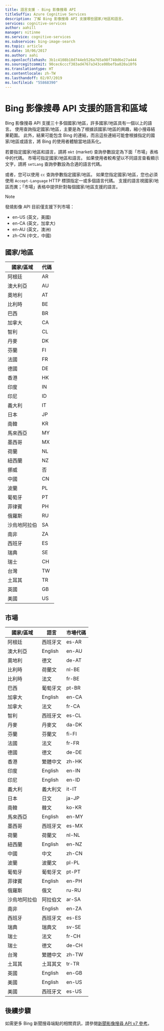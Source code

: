 ```yaml
---
title: 語言支援 - Bing 影像搜尋 API
titleSuffix: Azure Cognitive Services
description: 了解 Bing 影像搜尋 API 支援哪些國家/地區和語言。
services: cognitive-services
author: aahill
manager: nitinme
ms.service: cognitive-services
ms.subservice: bing-image-search
ms.topic: article
ms.date: 10/06/2017
ms.author: aahi
ms.openlocfilehash: 3b1c4108b18d744eb526a765a98f740d6e27a444
ms.sourcegitcommit: 90cec6cccf303ad4767a343ce00befba020a10f6
ms.translationtype: HT
ms.contentlocale: zh-TW
ms.lasthandoff: 02/07/2019
ms.locfileid: "55868390"
---
```

# <a name="language-and-region-support-for-the-bing-image-search-api"></a>Bing 影像搜尋 API 支援的語言和區域

Bing 影像搜尋 API 支援三十多個國家/地區，許多國家/地區具有一個以上的語言。 使用查詢指定國家/地區，主要是為了根據該國家/地區的興趣，縮小搜尋結果範圍。 此外，結果可能包含 Bing 的連結，而且這些連結可能會根據指定的國家/地區或語言，將 Bing 的使用者體驗當地語系化。

若要指定國家/地區和語言，請將 `mkt` (market) 查詢參數設定為下面「市場」表格中的代碼。 市場可指定國家/地區和語言。 如果使用者較希望以不同語言查看顯示文字，請將 `setLang` 查詢參數設為合適的語言代碼。

或者，您可以使用 `cc` 查詢參數指定國家/地區。 如果您指定國家/地區，您也必須使用 `Accept-Language` HTTP 標頭指定一或多個語言代碼。 支援的語言視國家/地區而異；「市場」表格中提供針對每個國家/地區支援的語言。

> [!NOTE]
> 發燒影像 API 目前僅支援下列市場：
> - en-US (英文，美國)
> - en-CA (英文，加拿大)
> - en-AU (英文，澳洲)
> - zh-CN (中文，中國)

## <a name="countries"></a>國家/地區

|國家/區域|代碼|
|-------|----|
|阿根廷|AR|
|澳大利亞|AU|
|奧地利|AT|
|比利時|BE|
|巴西|BR|
|加拿大|CA|
|智利|CL|
|丹麥|DK|
|芬蘭|FI|
|法國|FR|
|德國|DE|
|香港|HK|
|印度|IN|
|印尼|ID|
|義大利|IT|
|日本|JP|
|南韓|KR|
|馬來西亞|MY|
|墨西哥|MX|
|荷蘭|NL|
|紐西蘭|NZ|
|挪威|否|
|中國|CN|
|波蘭|PL|
|葡萄牙|PT|
|菲律賓|PH|
|俄羅斯|RU|
|沙烏地阿拉伯|SA|
|南非|ZA|
|西班牙|ES|
|瑞典|SE|
|瑞士|CH|
|台灣|TW|
|土耳其|TR|
|英國|GB|
|美國|US|


## <a name="markets"></a>市場

|國家/區域|語言|市場代碼|
|-------|--------|-----------|
|阿根廷|西班牙文|es-AR|
|澳大利亞|English|en-AU|
|奧地利|德文|de-AT|
|比利時|荷蘭文|nl-BE|
|比利時|法文|fr-BE|
|巴西|葡萄牙文|pt-BR|
|加拿大|English|en-CA|
|加拿大|法文|fr-CA|
|智利|西班牙文|es-CL|
|丹麥|丹麥文|da-DK|
|芬蘭|芬蘭文|fi-FI|
|法國|法文|fr-FR|
|德國|德文|de-DE|
|香港|繁體中文|zh-HK|
|印度|English|en-IN|
|印尼|English|en-ID|
|義大利|義大利文|it-IT|
|日本|日文|ja-JP|
|南韓|韓文|ko-KR|
|馬來西亞|English|en-MY|
|墨西哥|西班牙文|es-MX|
|荷蘭|荷蘭文|nl-NL|
|紐西蘭|English|en-NZ|
|中國|中文|zh-CN|
|波蘭|波蘭文|pl-PL|
|葡萄牙|葡萄牙文|pt-PT|
|菲律賓|English|en-PH|
|俄羅斯|俄文|ru-RU|
|沙烏地阿拉伯|阿拉伯文|ar-SA|
|南非|English|en-ZA|
|西班牙|西班牙文|es-ES|
|瑞典|瑞典文|sv-SE|
|瑞士|法文|fr-CH|
|瑞士|德文|de-CH|
|台灣|繁體中文|zh-TW|
|土耳其|土耳其文|tr-TR|
|英國|English|en-GB|
|美國|English|en-US|
|美國|西班牙文|es-US|

## <a name="next-steps"></a>後續步驟
如需更多 Bing 新聞搜尋端點的相關資訊，請參閱[新聞影像搜尋 API v7 參考](https://docs.microsoft.com/rest/api/cognitiveservices/bing-images-api-v7-reference)。

